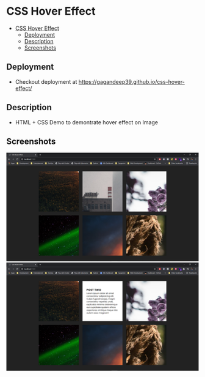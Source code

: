 # CSS Hover Effect

- [CSS Hover Effect](#css-hover-effect)
  - [Deployment](#deployment)
  - [Description](#description)
  - [Screenshots](#screenshots)

## Deployment

- Checkout deployment at <https://gagandeep39.github.io/css-hover-effect/>

## Description

- HTML + CSS Demo to demontrate hover effect on Image

## Screenshots

![Screenshot 1](./assets/screenshot_1.png)
![Screenshot 2](./assets/screenshot_2.png)
